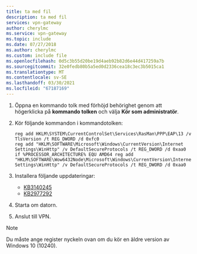 ```yaml
---
title: ta med fil
description: ta med fil
services: vpn-gateway
author: cherylmc
ms.service: vpn-gateway
ms.topic: include
ms.date: 07/27/2018
ms.author: cherylmc
ms.custom: include file
ms.openlocfilehash: 0d5c3b55d20be19d4aeb92b82d6e44d417259a7b
ms.sourcegitcommit: 32e0fedb80b5a5ed0d2336cea18c3ec3b5015ca1
ms.translationtype: MT
ms.contentlocale: sv-SE
ms.lasthandoff: 03/30/2021
ms.locfileid: "67187169"
---
```

1. Öppna en kommando tolk med förhöjd behörighet genom att högerklicka på **kommando tolken** och välja **Kör som administratör**.
2. Kör följande kommandon i kommandotolken:

   ```
   reg add HKLM\SYSTEM\CurrentControlSet\Services\RasMan\PPP\EAP\13 /v TlsVersion /t REG_DWORD /d 0xfc0
   reg add "HKLM\SOFTWARE\Microsoft\Windows\CurrentVersion\Internet Settings\WinHttp" /v DefaultSecureProtocols /t REG_DWORD /d 0xaa0
   if %PROCESSOR_ARCHITECTURE% EQU AMD64 reg add "HKLM\SOFTWARE\Wow6432Node\Microsoft\Windows\CurrentVersion\Internet Settings\WinHttp" /v DefaultSecureProtocols /t REG_DWORD /d 0xaa0
   ```

3. Installera följande uppdateringar:
  
   * [KB3140245](https://www.catalog.update.microsoft.com/search.aspx?q=kb3140245)
   * [KB2977292](https://www.catalog.update.microsoft.com/Search.aspx?q=KB2977292)

4. Starta om datorn.
5. Anslut till VPN.

> [!NOTE]
> Du måste ange register nyckeln ovan om du kör en äldre version av Windows 10 (10240).
>

